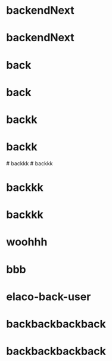 # backendNext
# backendNext
# back
# back
# backk
# backk
#   b a c k k k  
 # backkk
# backkk
# backkk
# woohhh
# bbb
# elaco-back-user
# backbackbackback
# backbackbackback
